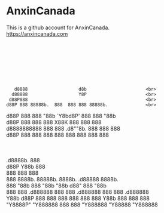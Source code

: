 # AnxinCanada
This is a github account for AnxinCanada.<br>
https://anxincanada.com
<br><br><br><br><br><br><br><br>


       d8888                   d8b                      <br>
      d88888                   Y8P                      <br>
     d88P888                                            <br>
    d88P 888 88888b.  888  888 888 88888b.              <br>
   d88P  888 888 "88b `Y8bd8P' 888 888 "88b             <br>
  d88P   888 888  888   X88K   888 888  888             <br>
 d8888888888 888  888 .d8""8b. 888 888  888             <br>
d88P     888 888  888 888  888 888 888  888             <br>
                                                        <br>
                                                        <br>
                                                        <br>
 .d8888b.                                  888          <br>
d88P  Y88b                                 888          <br>
888    888                                 888          <br>
888         8888b.  88888b.   8888b.   .d88888  8888b.  <br>
888            "88b 888 "88b     "88b d88" 888     "88b <br>
888    888 .d888888 888  888 .d888888 888  888 .d888888 <br>
Y88b  d88P 888  888 888  888 888  888 Y88b 888 888  888 <br>
 "Y8888P"  "Y888888 888  888 "Y888888  "Y88888 "Y888888 <br>
                                                        
                                                        
                                                        
